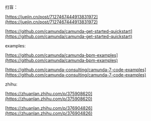 扫盲：

[https://juejin.cn/post/7127467444913831972](https://juejin.cn/post/7127467444913831972)

[https://github.com/camunda/camunda-get-started-quickstart](https://github.com/camunda/camunda-get-started-quickstart)

examples:

[https://github.com/camunda/camunda-bpm-examples](https://github.com/camunda/camunda-bpm-examples)

[https://github.com/camunda-consulting/camunda-7-code-examples](https://github.com/camunda-consulting/camunda-7-code-examples)

zhihu:

[https://zhuanlan.zhihu.com/p/375908620](https://zhuanlan.zhihu.com/p/375908620)

[https://zhuanlan.zhihu.com/p/376904826](https://zhuanlan.zhihu.com/p/376904826)
